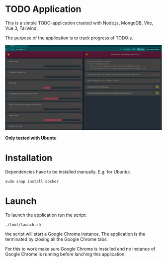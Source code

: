 # TODO Application

This is a simple TODO-application craeted with Node.js, MongoDB, Vite, Vue 3, Tailwind.

The purpose of the application is to track progress of TODO:s.

![](doc/images/web-gui.png)

**Only tested with Ubuntu**


# Installation
Dependencies have to be installed manually. E.g. for Ubuntu:
```
sudo snap install docker
```


# Launch
To launch the application run the script:
```
./tool/launch.sh
```

the script will start a Google Chrome instance. The application is the terminated by closing all the Google Chrome tabs.

For this to work make sure Google Chrome is installed and no instance of Google Chrome is running before lanching this application.
